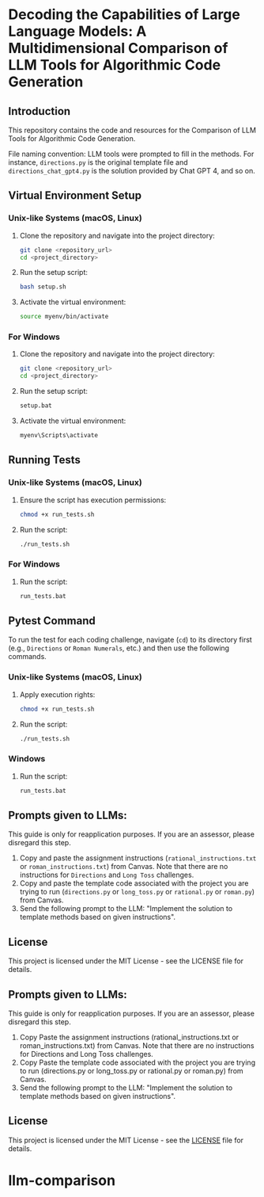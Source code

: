 # Decoding the Capabilities of Large Language Models: A Multidimensional Comparison of LLM Tools for Algorithmic Code Generation

## Introduction

This repository contains the code and resources for the Comparison of LLM Tools for Algorithmic Code Generation.

File naming convention: LLM tools were prompted to fill in the methods. For instance, `directions.py` is the original template file and `directions_chat_gpt4.py` is the solution provided by Chat GPT 4, and so on.

## Virtual Environment Setup

### Unix-like Systems (macOS, Linux)

1. Clone the repository and navigate into the project directory:
   ```bash
   git clone <repository_url>
   cd <project_directory>
   ```
2. Run the setup script:
   ```bash
   bash setup.sh
   ```
3. Activate the virtual environment:
   ```bash
   source myenv/bin/activate
   ```

### For Windows

1. Clone the repository and navigate into the project directory:
   ```bash
   git clone <repository_url>
   cd <project_directory>
   ```
2. Run the setup script:
   ```cmd
   setup.bat
   ```
3. Activate the virtual environment:
   ```cmd
   myenv\Scripts\activate
   ```

## Running Tests

### Unix-like Systems (macOS, Linux)

1. Ensure the script has execution permissions:
   ```bash
   chmod +x run_tests.sh
   ```
2. Run the script:
   ```bash
   ./run_tests.sh
   ```

### For Windows

1. Run the script:
   ```cmd
   run_tests.bat
   ```

## Pytest Command

To run the test for each coding challenge, navigate (`cd`) to its directory first (e.g., `Directions` or `Roman Numerals`, etc.) and then use the following commands.

### Unix-like Systems (macOS, Linux)

1. Apply execution rights:
   ```bash
   chmod +x run_tests.sh
   ```
2. Run the script:
   ```bash
   ./run_tests.sh
   ```

### Windows

1. Run the script:
   ```cmd
   run_tests.bat
   ```

## Prompts given to LLMs:

This guide is only for reapplication purposes. If you are an assessor, please disregard this step.

1. Copy and paste the assignment instructions (`rational_instructions.txt` or `roman_instructions.txt`) from Canvas. Note that there are no instructions for `Directions` and `Long Toss` challenges.
2. Copy and paste the template code associated with the project you are trying to run (`directions.py` or `long_toss.py` or `rational.py` or `roman.py`) from Canvas.
3. Send the following prompt to the LLM: "Implement the solution to template methods based on given instructions".

## License

This project is licensed under the MIT License - see the LICENSE file for details.

<!-- ## Installation Guide for Pytest

### Overview

`pytest` is a robust testing framework for Python that simplifies the creation and execution of tests. This guide will help you install `pytest` on your system.

### Prerequisites

Ensure that Python and pip (Python's package installer) are installed on your system. `pytest` requires Python 3.6 or higher. You can verify your Python and pip installation by running the following commands in your terminal:

```bash
python --version
pip --version
```

If Python is not installed, download and install it from the [official Python website](https://www.python.org/downloads/).

### Installation Steps

#### Step 1: Update pip

Before installing `pytest`, it's a good practice to ensure that pip is up-to-date. You can update pip using the following command:

```bash
python -m pip install --upgrade pip
```

#### Step 2: Install Pytest

Install `pytest` by running the following command:

```bash
pip install pytest
```

#### Step 3: Verify Installation

Confirm that `pytest` was installed correctly by checking its version:

```bash
pytest --version
```

This command should return the version number of `pytest`, confirming that it is correctly installed on your system.

### Writing Your First Test

After installing `pytest`, you can quickly start writing tests. Here is a simple example to test basic arithmetic:

1. Create a new file called `test_arithmetic.py`.
2. Add the following content to the file:

```python
# test_arithmetic.py

def test_addition():
    assert 1 + 1 == 2

def test_subtraction():
    assert 2 - 1 == 1
```

3. Run the test by executing:

```bash
pytest test_arithmetic.py
```

`pytest` will automatically find and execute the tests, reporting the results in the terminal. -->

<!-- ### Conclusion

You now have `pytest` installed and are ready to start testing your Python applications. For more detailed information and advanced features, visit the [Pytest documentation](https://docs.pytest.org/en/stable/). -->

## Prompts given to LLMs:

This guide is only for reapplication purposes. If you are an assessor, please disregard this step.

1. Copy Paste the assignment instructions (rational_instructions.txt or roman_instructions.txt) from Canvas. Note that there are no instructions for Directions and Long Toss challenges.
2. Copy Paste the template code associated with the project you are trying to run (directions.py or long_toss.py or rational.py or roman.py) from Canvas.
3. Send the following prompt to the LLM: "Implement the solution to template methods based on given instructions".

## License

This project is licensed under the MIT License - see the [LICENSE](LICENSE) file for details.

# llm-comparison

